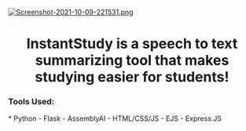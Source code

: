[![Screenshot-2021-10-09-221531.png](https://i.postimg.cc/nz2Md0zj/Screenshot-2021-10-09-221531.png)](https://postimg.cc/KkKZj7tx)
<html>
<h1 align="center">InstantStudy is a speech to text summarizing tool that makes studying easier for students!</h1>
  
  <h3>Tools Used:</h3>
  * Python
  - Flask
  - AssemblyAI
  - HTML/CSS/JS
  - EJS
  - Express.JS
  
  </html>
